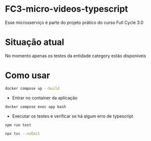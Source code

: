 # FC3-micro-videos-typescript

Esse microsserviço é parte do projeto prático do curso Full Cycle 3.0

# Situação atual

No momento apenas os testes da entidade category estão disponíveis

# Como usar

```bash
docker compose up --build
```

- Entrar no container da aplicação

```bash
docker compose exec app bash
```

- Executar os testes e verificar se há algum erro de typescript

```bash
npm run test
```

```bash
npx tsc --noEmit
```
